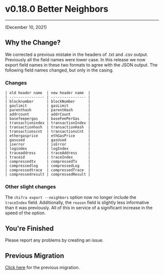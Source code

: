 # v0.18.0 Better Neighbors

---

(December 10, 2021)

## Why the Change?

We corrected a previous mistake in the headers of .txt and .csv output. Previously all the field names were lower case. In this release we now export field names in these two formats to agree with the JSON output. The following field names changed, but only in the casing.

### Changes

    | old header name  | new header name  |
    | ---------------- | ---------------- |
    | blocknumber      | blockNumber      |
    | gaslimit         | gasLimit         |
    | parenthash       | parentHash       |
    | addrcount        | addrCount        |
    | basefeepergas    | baseFeePerGas    |
    | transactionindex | transactionIndex |
    | transactionhash  | transactionHash  |
    | transactionscnt  | transactionsCnt  |
    | ethergasprice    | ethGasPrice      |
    | gasused          | gasUsed          |
    | iserror          | isError          |
    | logindex         | logIndex         |
    | traceaddress     | traceAddress     |
    | traceid          | traceIndex       |
    | compressedtx     | compressedTx     |
    | compressedlog    | compressedLog    |
    | compressedtrace  | compressedTrace  |
    | compressedresult | compressedResult |

### Other slight changes

The `chifra export --neighbors` option now no longer include the `traceIndex` field. Additionally, the `reason` field is slightly less informative than it was previously. All of this in service of a significant increase in the speed of the option.

## You're Finished

Please report any problems by creating an issue.

## Previous Migration

[Click here](./README-v0.17.0.md) for the previous migration.
